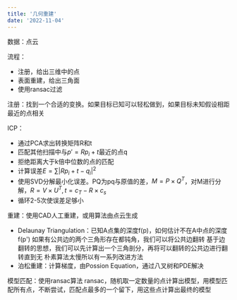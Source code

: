 ```yaml
---
title: '几何重建'
date: '2022-11-04'
---
```

数据：点云

流程：
- 注册，给出三维中的点
- 表面重建，给出三角面
- 使用ransac过滤

注册：找到一个合适的变换。如果目标已知可以轻松做到，如果目标未知假设相距最近的点相关

ICP：
- 通过PCA求出转换矩阵R和t
- 匹配其他扫描中与$p'=Rp_i+t$最近的点q
- 拒绝距离大于k倍中位数的点的匹配
- 计算误差$E=\sum{|Rp_i+t-q_i|^2}$
- 使用SVD分解最小化误差。PQ为pq与原值的差，$M=P\times Q^T$，对M进行分解，$R=V\times U^T, t=c_T-R\times c_s$
- 循环2-5次使误差足够小

重建：使用CAD人工重建，或用算法由点云生成
- Delaunay Triangulation：已知A点集的深度f(p)，如何估计不在A中点的深度f(p')
如果有公共边的两个三角形存在都钝角，我们可以将公共边翻转
基于边翻转的思想，我们可以先计算出一个三角剖分，再将可以翻转的公共边进行翻转直到无
朴素算法太慢所以有一系列改进方法
- 泊松重建：计算梯度，由Possion Equation，通过八叉树和PDE解决

模型匹配：使用ransac算法
ransac，随机取一定数量的点计算出模型，用模型匹配所有点，不断尝试，匹配点最多的一个留下，用这些点计算出最终的模型

